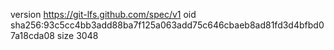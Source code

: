 version https://git-lfs.github.com/spec/v1
oid sha256:93c5cc4bb3add88ba7f125a063add75c646cbaeb8ad81fd3d4bfbd07a18cda08
size 3048
